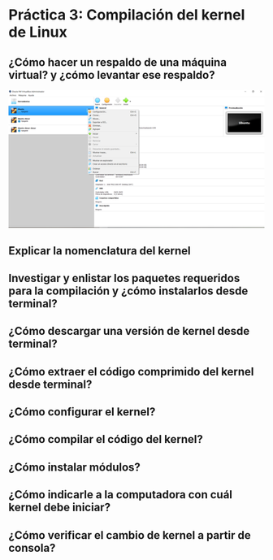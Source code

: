 # Práctica 3: Compilación del kernel de Linux

##  ¿Cómo hacer un respaldo de una máquina virtual? y ¿cómo levantar ese respaldo?
![Imagen1](Imagen1.png)

##  Explicar la nomenclatura del kernel

##  Investigar y enlistar los paquetes requeridos para la compilación y ¿cómo instalarlos desde terminal?

##  ¿Cómo descargar una versión de kernel desde terminal?

##  ¿Cómo extraer el código comprimido del kernel desde terminal?

##  ¿Cómo configurar el kernel?

##  ¿Cómo compilar el código del kernel?

##  ¿Cómo instalar módulos?

##  ¿Cómo indicarle a la computadora con cuál kernel debe iniciar?

##  ¿Cómo verificar el cambio de kernel a partir de consola?
